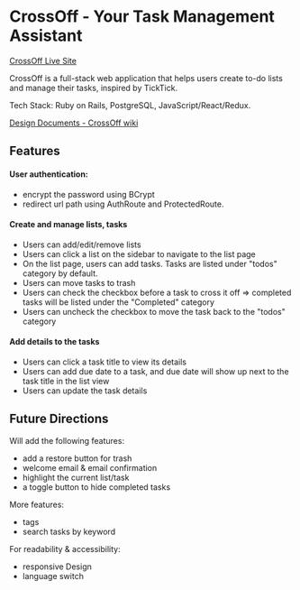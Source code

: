 # CrossOff - Your Task Management Assistant
[CrossOff Live Site](https://cross-off-app.herokuapp.com)

CrossOff is a full-stack web application that helps users create to-do lists and manage their tasks, inspired by TickTick.

Tech Stack: Ruby on Rails, PostgreSQL, JavaScript/React/Redux.

[Design Documents - CrossOff wiki](https://github.com/stellashen/cross-off/wiki)

## Features
#### User authentication:
+ encrypt the password using BCrypt
+ redirect url path using AuthRoute and ProtectedRoute.

#### Create and manage lists, tasks
+ Users can add/edit/remove lists
+ Users can click a list on the sidebar to navigate to the list page
+ On the list page, users can add tasks. Tasks are listed under "todos" category by default.
+ Users can move tasks to trash
+ Users can check the checkbox before a task to cross it off => completed tasks will be listed under the "Completed" category
+ Users can uncheck the checkbox to move the task back to the "todos" category

#### Add details to the tasks
+ Users can click a task title to view its details
+ Users can add due date to a task, and due date will show up next to the task title in the list view
+ Users can update the task details

## Future Directions
Will add the following features:
- add a restore button for trash
- welcome email & email confirmation
- highlight the current list/task
- a toggle button to hide completed tasks

More features:
- tags
- search tasks by keyword

For readability & accessibility:
- responsive Design
- language switch
